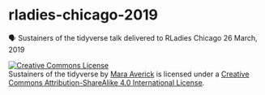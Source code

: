 # rladies-chicago-2019
🗣 Sustainers of the tidyverse talk delivered to RLadies Chicago 26 March, 2019

<a rel="license" href="http://creativecommons.org/licenses/by-sa/4.0/"><img alt="Creative Commons License" style="border-width:0" src="https://i.creativecommons.org/l/by-sa/4.0/88x31.png" /></a><br /><span xmlns:dct="http://purl.org/dc/terms/" property="dct:title">Sustainers of the tidyverse</span> by <a xmlns:cc="http://creativecommons.org/ns#" href="https://github.com/batpigandme/rladies-chicago-2019" property="cc:attributionName" rel="cc:attributionURL">Mara Averick</a> is licensed under a <a rel="license" href="http://creativecommons.org/licenses/by-sa/4.0/">Creative Commons Attribution-ShareAlike 4.0 International License</a>.
